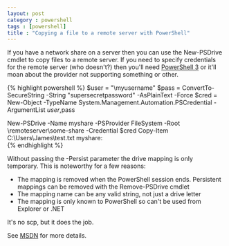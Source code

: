 ```yaml
---
layout: post
category : powershell
tags : [powershell]
title : "Copying a file to a remote server with PowerShell"
---
```


If you have a network share on a server then you can use the New-PSDrive cmdlet to copy files to a remote server. If you need to specify credentials for the remote server (who doesn't?) then you'll need [PowerShell 3][1] or it'll moan about the provider not supporting something or other.

{% highlight powershell %}
$user = "\myusername"
$pass = ConvertTo-SecureString -String "supersecretpassword" -AsPlainText -Force
$cred = New-Object -TypeName System.Management.Automation.PSCredential 
	-ArgumentList $user ,$pass

New-PSDrive -Name myshare -PSProvider FileSystem -Root \\remoteserver\some-share -Credential $cred
Copy-Item C:\Users\James\test.txt myshare:\
{% endhighlight %}

Without passing the -Persist parameter the drive mapping is only temporary. This is noteworthy for a few reasons:

* The mapping is removed when the PowerShell session ends. Persistent mappings can be removed with the Remove-PSDrive cmdlet
* The mapping name can be any valid string, not just a drive letter
* The mapping is only known to PowerShell so can't be used from Explorer or .NET

It's no scp, but it does the job.

See [MSDN][2] for more details.

[1]: http://www.microsoft.com/en-us/download/details.aspx?id=34595
[2]: http://technet.microsoft.com/en-gb/library/hh849829.aspx